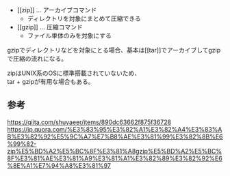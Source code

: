 * [[zip]] ... アーカイブコマンド
	- ディレクトリを対象にまとめて圧縮できる
* [[gzip]] ... 圧縮コマンド
	- ファイル単体のみを対象にする

gzipでディレクトリなどを対象にとる場合、基本は[[tar]]でアーカイブしてgzipで圧縮の流れになる。  

zipはUNIX系のOSに標準搭載されていないため、  
tar + gzipが有用な場合もある。

## 参考
<https://qiita.com/shuyaeer/items/890dc63662f875f36728>  
<https://jp.quora.com/%E3%83%95%E3%82%A1%E3%82%A4%E3%83%AB%E3%82%92%E5%9C%A7%E7%B8%AE%E3%81%99%E3%82%8B%E6%99%82-zip%E5%BD%A2%E5%BC%8F%E3%81%A8gzip%E5%BD%A2%E5%BC%8F%E3%81%AE%E3%81%A9%E3%81%A1%E3%82%89%E3%82%92%E6%8E%A1%E7%94%A8%E3%81%97>